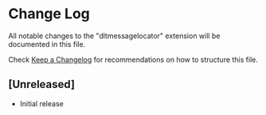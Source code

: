 # Change Log

All notable changes to the "dltmessagelocator" extension will be documented in this file.

Check [Keep a Changelog](http://keepachangelog.com/) for recommendations on how to structure this file.

## [Unreleased]

- Initial release